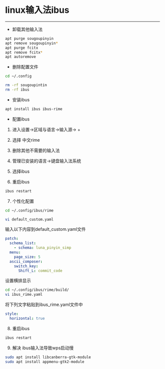 # linux输入法ibus

----

* 卸载其他输入法

```bash
apt purge sougoupinyin
apt remove sougoupinyin*
apt purge fcitx
apt remove fcitx*
apt autoremove
```

* 删除配置文件

```bash
cd ~/.config

rm -rf sougoupintin
rm -rf ibus
```

* 安装ibus

```bash
apt install ibus ibus-rime
```

* 配置ibus


1. 进入设置->区域与语言->输入源-> +

2. 选择 中文rime

3. 删除其他不需要的输入法

4. 管理已安装的语言->键盘输入法系统

5. 选择ibus

6. 重启ibus

```bash
ibus restart
```

7. 个性化配置

```bash
cd ~/.config/ibus/rime

vi default_custom.yaml


```

输入以下内容到default_custom.yaml文件

```yaml
patch:
  schema_list:
    - schema: luna_pinyin_simp
  menu:
    page_size: 5
  ascii_composer:
    switch_key:
      Shift_L: commit_code

```

设置横排显示

```bash
cd ~/.config/ibus/rime/build/
vi ibus_rime.yaml
```

将下列文字粘贴到ibus_rime.yaml文件中

```yaml
style:
  horizontal: true
```

8. 重启ibus

```bash
ibus restart
```

9. 解决 ibus输入法导致wps启动慢

```bash
sudo apt install libcanberra-gtk-module
sudo apt install appmenu-gtk2-module
```

